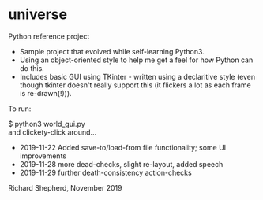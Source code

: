# universe
Python reference project

- Sample project that evolved while self-learning Python3.
- Using an object-oriented style to help me get a feel for how Python can do this. 
- Includes basic GUI using TKinter - written using a declaritive style (even though tkinter doesn't really support this (it flickers a lot as each frame is re-drawn(!))).

To run:

$ python3 world_gui.py  
and clickety-click around...

- 2019-11-22 Added save-to/load-from file functionality; some UI improvements
- 2019-11-28 more dead-checks, slight re-layout, added speech
- 2019-11-29 further death-consistency action-checks

Richard Shepherd,
November 2019
